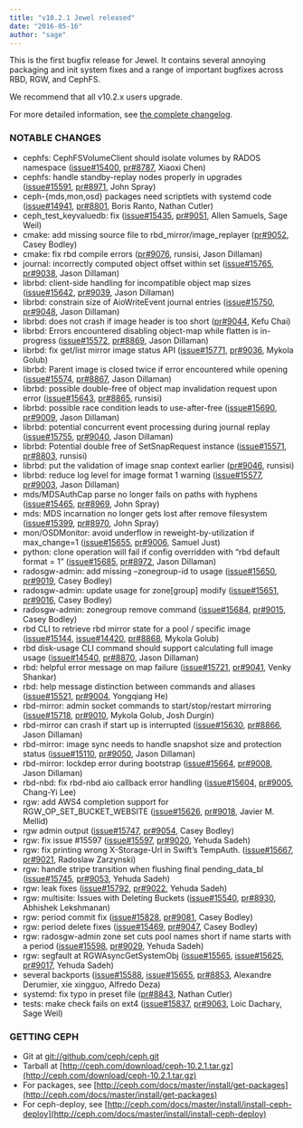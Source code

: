 ```yaml
---
title: "v10.2.1 Jewel released"
date: "2016-05-16"
author: "sage"
---
```


This is the first bugfix release for Jewel. It contains several annoying packaging and init system fixes and a range of important bugfixes across RBD, RGW, and CephFS.

We recommend that all v10.2.x users upgrade.

For more detailed information, see [the complete changelog](http://docs.ceph.com/docs/master/_downloads/v10.2.1.txt).

### NOTABLE CHANGES

- cephfs: CephFSVolumeClient should isolate volumes by RADOS namespace ([issue#15400](http://tracker.ceph.com/issues/15400), [pr#8787](http://github.com/ceph/ceph/pull/8787), Xiaoxi Chen)
- cephfs: handle standby-replay nodes properly in upgrades ([issue#15591](http://tracker.ceph.com/issues/15591), [pr#8971](http://github.com/ceph/ceph/pull/8971), John Spray)
- ceph-{mds,mon,osd} packages need scriptlets with systemd code ([issue#14941](http://tracker.ceph.com/issues/14941), [pr#8801](http://github.com/ceph/ceph/pull/8801), Boris Ranto, Nathan Cutler)
- ceph\_test\_keyvaluedb: fix ([issue#15435](http://tracker.ceph.com/issues/15435), [pr#9051](http://github.com/ceph/ceph/pull/9051), Allen Samuels, Sage Weil)
- cmake: add missing source file to rbd\_mirror/image\_replayer ([pr#9052](http://github.com/ceph/ceph/pull/9052), Casey Bodley)
- cmake: fix rbd compile errors ([pr#9076](http://github.com/ceph/ceph/pull/9076), runsisi, Jason Dillaman)
- journal: incorrectly computed object offset within set ([issue#15765](http://tracker.ceph.com/issues/15765), [pr#9038](http://github.com/ceph/ceph/pull/9038), Jason Dillaman)
- librbd: client-side handling for incompatible object map sizes ([issue#15642](http://tracker.ceph.com/issues/15642), [pr#9039](http://github.com/ceph/ceph/pull/9039), Jason Dillaman)
- librbd: constrain size of AioWriteEvent journal entries ([issue#15750](http://tracker.ceph.com/issues/15750), [pr#9048](http://github.com/ceph/ceph/pull/9048), Jason Dillaman)
- librbd: does not crash if image header is too short ([pr#9044](http://github.com/ceph/ceph/pull/9044), Kefu Chai)
- librbd: Errors encountered disabling object-map while flatten is in-progress ([issue#15572](http://tracker.ceph.com/issues/15572), [pr#8869](http://github.com/ceph/ceph/pull/8869), Jason Dillaman)
- librbd: fix get/list mirror image status API ([issue#15771](http://tracker.ceph.com/issues/15771), [pr#9036](http://github.com/ceph/ceph/pull/9036), Mykola Golub)
- librbd: Parent image is closed twice if error encountered while opening ([issue#15574](http://tracker.ceph.com/issues/15574), [pr#8867](http://github.com/ceph/ceph/pull/8867), Jason Dillaman)
- librbd: possible double-free of object map invalidation request upon error ([issue#15643](http://tracker.ceph.com/issues/15643), [pr#8865](http://github.com/ceph/ceph/pull/8865), runsisi)
- librbd: possible race condition leads to use-after-free ([issue#15690](http://tracker.ceph.com/issues/15690), [pr#9009](http://github.com/ceph/ceph/pull/9009), Jason Dillaman)
- librbd: potential concurrent event processing during journal replay ([issue#15755](http://tracker.ceph.com/issues/15755), [pr#9040](http://github.com/ceph/ceph/pull/9040), Jason Dillaman)
- librbd: Potential double free of SetSnapRequest instance ([issue#15571](http://tracker.ceph.com/issues/15571), [pr#8803](http://github.com/ceph/ceph/pull/8803), runsisi)
- librbd: put the validation of image snap context earlier ([pr#9046](http://github.com/ceph/ceph/pull/9046), runsisi)
- librbd: reduce log level for image format 1 warning ([issue#15577](http://tracker.ceph.com/issues/15577), [pr#9003](http://github.com/ceph/ceph/pull/9003), Jason Dillaman)
- mds/MDSAuthCap parse no longer fails on paths with hyphens ([issue#15465](http://tracker.ceph.com/issues/15465), [pr#8969](http://github.com/ceph/ceph/pull/8969), John Spray)
- mds: MDS incarnation no longer gets lost after remove filesystem ([issue#15399](http://tracker.ceph.com/issues/15399), [pr#8970](http://github.com/ceph/ceph/pull/8970), John Spray)
- mon/OSDMonitor: avoid underflow in reweight-by-utilization if max\_change=1 ([issue#15655](http://tracker.ceph.com/issues/15655), [pr#9006](http://github.com/ceph/ceph/pull/9006), Samuel Just)
- python: clone operation will fail if config overridden with “rbd default format = 1” ([issue#15685](http://tracker.ceph.com/issues/15685), [pr#8972](http://github.com/ceph/ceph/pull/8972), Jason Dillaman)
- radosgw-admin: add missing –zonegroup-id to usage ([issue#15650](http://tracker.ceph.com/issues/15650), [pr#9019](http://github.com/ceph/ceph/pull/9019), Casey Bodley)
- radosgw-admin: update usage for zone\[group\] modify ([issue#15651](http://tracker.ceph.com/issues/15651), [pr#9016](http://github.com/ceph/ceph/pull/9016), Casey Bodley)
- radosgw-admin: zonegroup remove command ([issue#15684](http://tracker.ceph.com/issues/15684), [pr#9015](http://github.com/ceph/ceph/pull/9015), Casey Bodley)
- rbd CLI to retrieve rbd mirror state for a pool / specific image ([issue#15144](http://tracker.ceph.com/issues/15144), [issue#14420](http://tracker.ceph.com/issues/14420), [pr#8868](http://github.com/ceph/ceph/pull/8868), Mykola Golub)
- rbd disk-usage CLI command should support calculating full image usage ([issue#14540](http://tracker.ceph.com/issues/14540), [pr#8870](http://github.com/ceph/ceph/pull/8870), Jason Dillaman)
- rbd: helpful error message on map failure ([issue#15721](http://tracker.ceph.com/issues/15721), [pr#9041](http://github.com/ceph/ceph/pull/9041), Venky Shankar)
- rbd: help message distinction between commands and aliases ([issue#15521](http://tracker.ceph.com/issues/15521), [pr#9004](http://github.com/ceph/ceph/pull/9004), Yongqiang He)
- rbd-mirror: admin socket commands to start/stop/restart mirroring ([issue#15718](http://tracker.ceph.com/issues/15718), [pr#9010](http://github.com/ceph/ceph/pull/9010), Mykola Golub, Josh Durgin)
- rbd-mirror can crash if start up is interrupted ([issue#15630](http://tracker.ceph.com/issues/15630), [pr#8866](http://github.com/ceph/ceph/pull/8866), Jason Dillaman)
- rbd-mirror: image sync needs to handle snapshot size and protection status ([issue#15110](http://tracker.ceph.com/issues/15110), [pr#9050](http://github.com/ceph/ceph/pull/9050), Jason Dillaman)
- rbd-mirror: lockdep error during bootstrap ([issue#15664](http://tracker.ceph.com/issues/15664), [pr#9008](http://github.com/ceph/ceph/pull/9008), Jason Dillaman)
- rbd-nbd: fix rbd-nbd aio callback error handling ([issue#15604](http://tracker.ceph.com/issues/15604), [pr#9005](http://github.com/ceph/ceph/pull/9005), Chang-Yi Lee)
- rgw: add AWS4 completion support for RGW\_OP\_SET\_BUCKET\_WEBSITE ([issue#15626](http://tracker.ceph.com/issues/15626), [pr#9018](http://github.com/ceph/ceph/pull/9018), Javier M. Mellid)
- rgw admin output ([issue#15747](http://tracker.ceph.com/issues/15747), [pr#9054](http://github.com/ceph/ceph/pull/9054), Casey Bodley)
- rgw: fix issue #15597 ([issue#15597](http://tracker.ceph.com/issues/15597), [pr#9020](http://github.com/ceph/ceph/pull/9020), Yehuda Sadeh)
- rgw: fix printing wrong X-Storage-Url in Swift’s TempAuth. ([issue#15667](http://tracker.ceph.com/issues/15667), [pr#9021](http://github.com/ceph/ceph/pull/9021), Radoslaw Zarzynski)
- rgw: handle stripe transition when flushing final pending\_data\_bl ([issue#15745](http://tracker.ceph.com/issues/15745), [pr#9053](http://github.com/ceph/ceph/pull/9053), Yehuda Sadeh)
- rgw: leak fixes ([issue#15792](http://tracker.ceph.com/issues/15792), [pr#9022](http://github.com/ceph/ceph/pull/9022), Yehuda Sadeh)
- rgw: multisite: Issues with Deleting Buckets ([issue#15540](http://tracker.ceph.com/issues/15540), [pr#8930](http://github.com/ceph/ceph/pull/8930), Abhishek Lekshmanan)
- rgw: period commit fix ([issue#15828](http://tracker.ceph.com/issues/15828), [pr#9081](http://github.com/ceph/ceph/pull/9081), Casey Bodley)
- rgw: period delete fixes ([issue#15469](http://tracker.ceph.com/issues/15469), [pr#9047](http://github.com/ceph/ceph/pull/9047), Casey Bodley)
- rgw: radosgw-admin zone set cuts pool names short if name starts with a period ([issue#15598](http://tracker.ceph.com/issues/15598), [pr#9029](http://github.com/ceph/ceph/pull/9029), Yehuda Sadeh)
- rgw: segfault at RGWAsyncGetSystemObj ([issue#15565](http://tracker.ceph.com/issues/15565), [issue#15625](http://tracker.ceph.com/issues/15625), [pr#9017](http://github.com/ceph/ceph/pull/9017), Yehuda Sadeh)
- several backports ([issue#15588](http://tracker.ceph.com/issues/15588), [issue#15655](http://tracker.ceph.com/issues/15655), [pr#8853](http://github.com/ceph/ceph/pull/8853), Alexandre Derumier, xie xingguo, Alfredo Deza)
- systemd: fix typo in preset file ([pr#8843](http://github.com/ceph/ceph/pull/8843), Nathan Cutler)
- tests: make check fails on ext4 ([issue#15837](http://tracker.ceph.com/issues/15837), [pr#9063](http://github.com/ceph/ceph/pull/9063), Loic Dachary, Sage Weil)

### GETTING CEPH

- Git at [git://github.com/ceph/ceph.git](http://github.com/ceph/ceph)
- Tarball at [http://ceph.com/download/ceph-10.2.1.tar.gz](http://ceph.com/download/ceph-10.2.1.tar.gz)
- For packages, see [http://ceph.com/docs/master/install/get-packages](http://ceph.com/docs/master/install/get-packages)
- For ceph-deploy, see [http://ceph.com/docs/master/install/install-ceph-deploy](http://ceph.com/docs/master/install/install-ceph-deploy)
